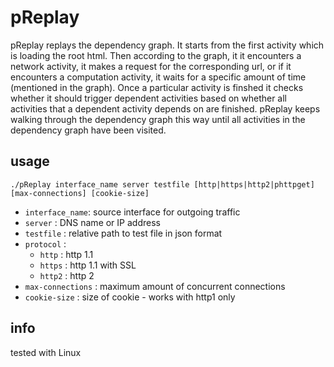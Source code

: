 # pReplay

pReplay replays the dependency graph.
It starts from the first activity which is loading the root html.
Then according to the graph, it it encounters a network activity, it makes a request for the corresponding url, or if it encounters a computation activity, it waits for a specific amount of time (mentioned in the graph).
Once a particular activity is finshed it checks  whether it should trigger dependent activities based on whether all activities that a dependent activity depends on are finished.
pReplay keeps walking through the dependency graph this way until all activities in the dependency graph have been visited.

## usage
```
./pReplay interface_name server testfile [http|https|http2|phttpget] [max-connections] [cookie-size]
```
* `interface_name`: source interface for outgoing traffic 
* `server` : DNS name or IP address
* `testfile` : relative path to test file in json format
* `protocol` :
    * `http` : http 1.1
    * `https` : http 1.1 with SSL
    * `http2` : http 2
* `max-connections` : maximum amount of concurrent connections
* `cookie-size` : size of cookie - works with http1 only


## info
tested with  Linux
